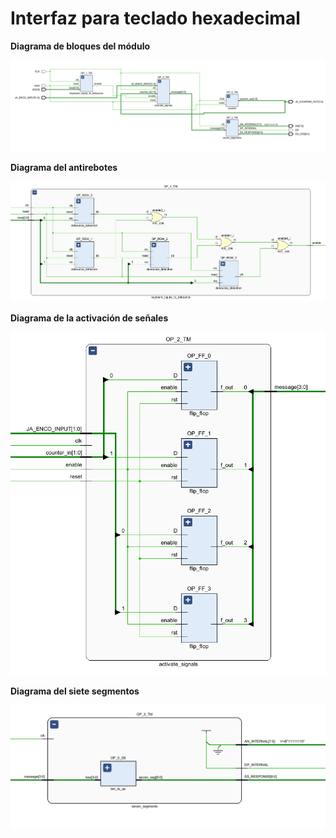 # Interfaz para teclado hexadecimal #


__Diagrama de bloques del módulo__
</br>

![Diagrama de bloques de todo el sistema](/images/EJ3_GENERAL.png)

__Diagrama del antirebotes__
</br>

![Diagrama de bloques de todo el sistema](/images/EJ3_DEBOUNCE.png)

__Diagrama de la activación de señales__
</br>

![Diagrama de bloques de todo el sistema](/images/EJ3_ACTIVATE_SIGNALS.png)

__Diagrama del siete segmentos__
</br>

![Diagrama de bloques de todo el sistema](/images/EJ3_SEVEN_SEGMENTSS.png)
